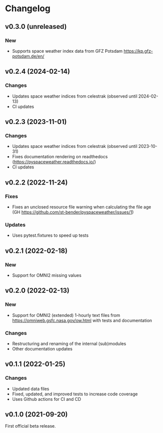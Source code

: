 Changelog
=========

v0.3.0 (unreleased)
-------------------

### New

- Supports space weather index data from GFZ Potsdam
  https://kp.gfz-potsdam.de/en/


v0.2.4 (2024-02-14)
-------------------

### Changes

- Updates space weather indices from celestrak (observed until 2024-02-13)
- CI updates


v0.2.3 (2023-11-01)
-------------------

### Changes

- Updates space weather indices from celestrak (observed until 2023-10-31)
- Fixes documentation rendering on readthedocs
  (https://pyspaceweather.readthedocs.io/)
- CI updates


v0.2.2 (2022-11-24)
-------------------

### Fixes

- Fixes an unclosed resource file warning when calculating the file age
  (GH https://github.com/st-bender/pyspaceweather/issues/1)

### Updates

- Uses pytest.fixtures to speed up tests


v0.2.1 (2022-02-18)
-------------------

### New

- Support for OMNI2 missing values


v0.2.0 (2022-02-13)
-------------------

### New

- Support for OMNI2 (extended) 1-hourly text files from <https://omniweb.gsfc.nasa.gov/ow.html>
  with tests and documentation

### Changes

- Restructuring and renaming of the internal (sub)modules
- Other documentation updates


v0.1.1 (2022-01-25)
-------------------

### Changes

- Updated data files
- Fixed, updated, and improved tests to increase code coverage
- Uses Github actions for CI and CD


v0.1.0 (2021-09-20)
-------------------

First official beta release.
